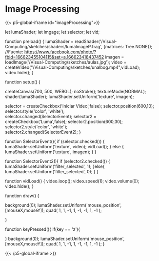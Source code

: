 # Image Processing

{{< p5-global-iframe id="imageProcessing">}}

let lumaShader;
let imgage;
let selector;
let vid;

function preload() {
  lumaShader = readShader('/Visual-Computing/sketches/shaders/lumaImageP.frag', {matrices: Tree.NONE});
  //Fuente: https://www.facebook.com/photo/?fbid=166623455104115&set=a.166623418437452
  imagen = loadImage('/Visual-Computing/sketches/aulas.jpg');
  video = createVideo("/Visual-Computing/sketches/unalbog.mp4",vidLoad);
  video.hide();
}

function setup() {
  
  createCanvas(700, 500, WEBGL);
  noStroke();
  textureMode(NORMAL);
  shader(lumaShader);
  lumaShader.setUniform('texture', imagen);

  selector = createCheckbox('Iniciar Video',false);
  selector.position(600,10);
  selector.style('color', 'white');  
  selector.changed(SelectorEvent);
  selector2 = createCheckbox('Luma',false);
  selector2.position(600,30);
  selector2.style('color', 'white');  
  selector2.changed(SelectorEvent2);
}

function SelectorEvent(){
  if (selector.checked()) {
    lumaShader.setUniform('texture', video);
    vidLoad();
  } else {
    lumaShader.setUniform('texture', imagen);
  }
}

function SelectorEvent2(){
  if (selector2.checked()) {
    lumaShader.setUniform('filter_selected', 1);
  }else{
     lumaShader.setUniform('filter_selected', 0);
  }
}


function vidLoad() {
  video.loop();
  video.speed(1);
  video.volume(0);
  video.hide();
}

function draw() {
  
  background(0);
  lumaShader.setUniform('mouse_position', [mouseX,mouseY]);
  quad(
  1, 1, -1,
  1, -1, -1,
  1, -1
  );

}

function keyPressed(){
  if(key == 'z'){
    
  }
  background(0);
  lumaShader.setUniform('mouse_position', [mouseX,mouseY]);
  quad(
  1, 1, -1,
  1, -1, -1,
  1, -1
  );
}

{{< /p5-global-iframe >}}